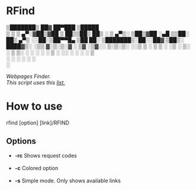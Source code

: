 # RFind




▒███████▒ ██▓ ██▀███   ▒█████  
▒ ▒ ▒ ▄▀░▓██▒▓██ ▒ ██▒▒██▒  ██▒
░ ▒ ▄▀▒░ ▒██▒▓██ ░▄█ ▒▒██░  ██▒
  ▄▀▒   ░░██░▒██▀▀█▄  ▒██   ██░
▒███████▒░██░░██▓ ▒██▒░ ████▓▒░
░▒▒ ▓░▒░▒░▓  ░ ▒▓ ░▒▓░░ ▒░▒░▒░ 
░░▒ ▒ ░ ▒ ▒ ░  ░▒ ░ ▒░  ░ ▒ ▒░ 
░ ░ ░ ░ ░ ▒ ░  ░░   ░ ░ ░ ░ ▒  
  ░ ░     ░     ░         ░ ░  
░                              



<i>Webpages Finder.</i><br>
<i>This script uses this <a href="https://github.com/ziro-00/SecLists/blob/master/Discovery/Web-Content/common.txt">list.</a></i>

<h1>How to use</h1>
rfind [option] [link]/RFIND

<h2>Options</h2>

<ul>
    <li><b>-rc</b> Shows request codes</li><br>
    <li><b>-c</b>  Colored option</li><br>
    <li><b>-s</b>  Simple mode. Only shows available links
</ul>
